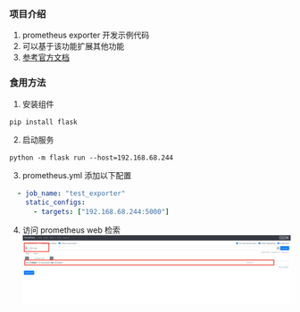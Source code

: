 ### 项目介绍
1. prometheus exporter 开发示例代码
2. 可以基于该功能扩展其他功能
3. [参考官方文档](https://prometheus.io/docs/instrumenting/writing_exporters/)
### 食用方法
1. 安装组件
```shell
pip install flask 
```
2. 启动服务
```shell
python -m flask run --host=192.168.68.244
```
3. prometheus.yml 添加以下配置
```yml
  - job_name: "test_exporter"
    static_configs:
      - targets: ["192.168.68.244:5000"]
```
4. 访问 prometheus web 检索
![prometheus](image/1.jpg)